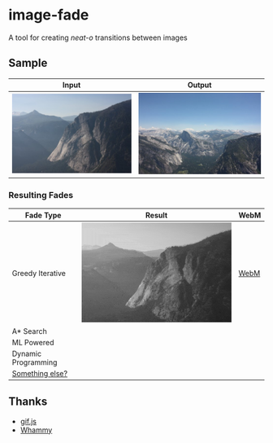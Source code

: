 # image-fade

A tool for creating *neat-o* transitions between images

## Sample

| Input     | Output  |
| ---       | --- |
| ![Input](/images/t1.jpg) | ![Output](/images/t2.jpg) | 

### Resulting Fades

| Fade Type | Result | WebM |
| ---       |:---:| --- |
| Greedy Iterative | ![Sample Output Gif](/samples/sample1.gif) | [WebM](https://github.mrarich.com/samples/sample1.webm) |
| A* Search |  | | 
| ML Powered |  | |
| Dynamic Programming |  | |
| [Something else?](https://github.com/aarich/image-fade/fork) |  | |

## Thanks

* [gif.js](https://github.com/jnordberg/gif.js)
* [Whammy](https://github.com/antimatter15/whammy)
